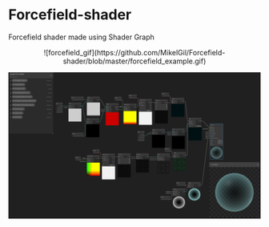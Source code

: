 # Forcefield-shader
Forcefield shader made using Shader Graph

<p align="center">
![forcefield_gif](https://github.com/MikelGil/Forcefield-shader/blob/master/forcefield_example.gif)

![forcefield_shadergraph](https://github.com/MikelGil/Forcefield-shader/blob/master/Forcefield-ShaderGraph.png)

</p>

